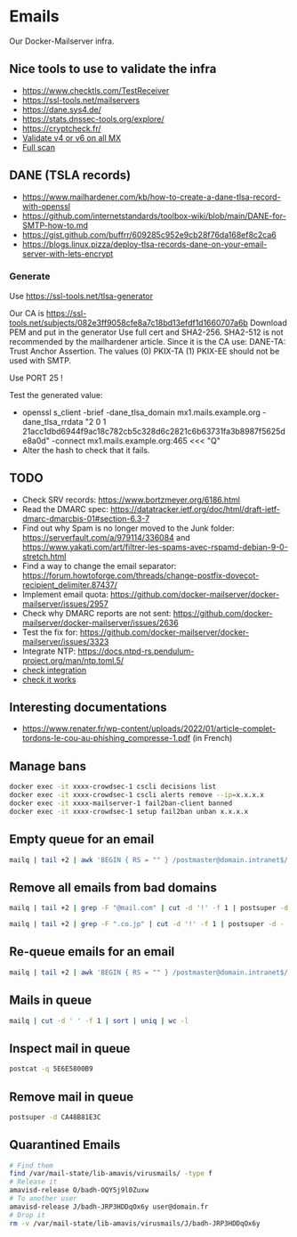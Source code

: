 # Emails

Our Docker-Mailserver infra.

## Nice tools to use to validate the infra

- https://www.checktls.com/TestReceiver
- https://ssl-tools.net/mailservers
- https://dane.sys4.de/
- https://stats.dnssec-tools.org/explore/
- https://cryptcheck.fr/
- [Validate v4 or v6 on all MX](https://network-tools.webwiz.net/email-test.htm)
- [Full scan](https://email-security-scans.org/)

## DANE (TSLA records)

- https://www.mailhardener.com/kb/how-to-create-a-dane-tlsa-record-with-openssl
- https://github.com/internetstandards/toolbox-wiki/blob/main/DANE-for-SMTP-how-to.md
- https://gist.github.com/buffrr/609285c952e9cb28f76da168ef8c2ca6
- https://blogs.linux.pizza/deploy-tlsa-records-dane-on-your-email-server-with-lets-encrypt

### Generate

Use https://ssl-tools.net/tlsa-generator

Our CA is https://ssl-tools.net/subjects/082e3ff9058cfe8a7c18bd13efdf1d1660707a6b
Download PEM and put in the generator
Use full cert and SHA2-256.
SHA2-512 is not recommended by the mailhardener article.
Since it is the CA use: DANE-TA: Trust Anchor Assertion.
The values (0) PKIX-TA (1) PKIX-EE should not be used with SMTP.

Use PORT 25 !

Test the generated value:

- openssl s_client -brief -dane_tlsa_domain mx1.mails.example.org -dane_tlsa_rrdata "2 0 1 21acc1dbd6944f9ac18c782cb5c328d6c2821c6b63731fa3b8987f5625de8a0d" -connect mx1.mails.example.org:465 <<< "Q"
- Alter the hash to check that it fails.

## TODO

- Check SRV records: https://www.bortzmeyer.org/6186.html
- Read the DMARC spec: https://datatracker.ietf.org/doc/html/draft-ietf-dmarc-dmarcbis-01#section-6.3-7
- Find out why Spam is no longer moved to the Junk folder: https://serverfault.com/a/979114/336084 and https://www.yakati.com/art/filtrer-les-spams-avec-rspamd-debian-9-0-stretch.html
- Find a way to change the email separator: https://forum.howtoforge.com/threads/change-postfix-dovecot-recipient_delimiter.87437/
- Implement email quota: https://github.com/docker-mailserver/docker-mailserver/issues/2957
- Check why DMARC reports are not sent: https://github.com/docker-mailserver/docker-mailserver/issues/2636
- Test the fix for: https://github.com/docker-mailserver/docker-mailserver/issues/3323
- Integrate NTP: https://docs.ntpd-rs.pendulum-project.org/man/ntp.toml.5/
- [check integration](https://spfbl.net/en/dnswl/)
- [check it works](https://doc.ubuntu-fr.org/ssmtp)

## Interesting documentations

- https://www.renater.fr/wp-content/uploads/2022/01/article-complet-tordons-le-cou-au-phishing_compresse-1.pdf (in French)

## Manage bans

```sh
docker exec -it xxxx-crowdsec-1 cscli decisions list
docker exec -it xxxx-crowdsec-1 cscli alerts remove --ip=x.x.x.x
docker exec -it xxxx-mailserver-1 fail2ban-client banned
docker exec -it xxxx-crowdsec-1 setup fail2ban unban x.x.x.x
```

## Empty queue for an email

```sh
mailq | tail +2 | awk 'BEGIN { RS = "" } /postmaster@domain.intranet$/ { print $1 }' | tr -d '*!#' | postsuper -d -
```

## Remove all emails from bad domains

```sh
mailq | tail +2 | grep -F "@mail.com" | cut -d '!' -f 1 | postsuper -d -
```

```sh
mailq | tail +2 | grep -F ".co.jp" | cut -d '!' -f 1 | postsuper -d -
```

## Re-queue emails for an email

```sh
mailq | tail +2 | awk 'BEGIN { RS = "" } /postmaster@domain.intranet$/ { print $1 }' | tr -d '*!#' | postsuper -r -
```

## Mails in queue

```sh
mailq | cut -d ' ' -f 1 | sort | uniq | wc -l
```

## Inspect mail in queue

```sh
postcat -q 5E6E5800B9
```

## Remove mail in queue

```sh
postsuper -d CA48B81E3C
```

## Quarantined Emails

```sh
# Find them
find /var/mail-state/lib-amavis/virusmails/ -type f
# Release it
amavisd-release O/badh-OQY5j9l0Zuxw
# To another user
amavisd-release J/badh-JRP3HDDqOx6y user@domain.fr
# Drop it
rm -v /var/mail-state/lib-amavis/virusmails/J/badh-JRP3HDDqOx6y
```
